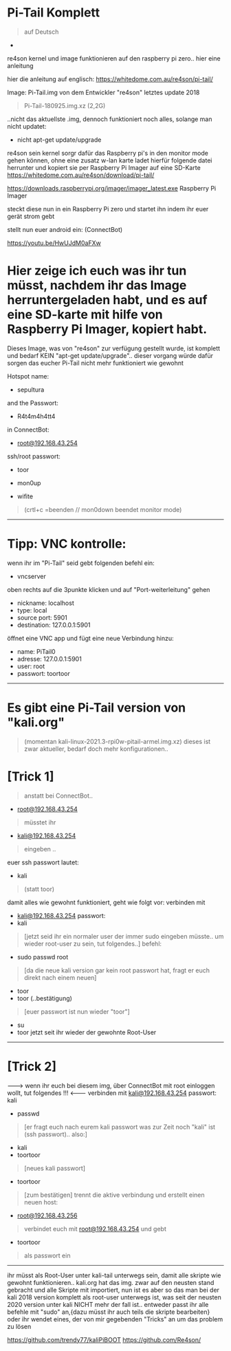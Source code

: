 # Pi-Tail Komplett
> auf Deutsch
*
re4son kernel und image funktionieren auf den raspberry pi zero.. hier eine anleitung

hier die anleitung auf englisch:
https://whitedome.com.au/re4son/pi-tail/

Image: Pi-Tail.img von dem Entwickler "re4son"
letztes update 2018
> Pi-Tail-180925.img.xz (2,2G)

..nicht das aktuellste .img, dennoch funktioniert noch alles, solange man nicht updatet:
- nicht apt-get update/upgrade

re4son sein kernel sorgr dafür das Raspberry pi's in den monitor mode
gehen können, ohne eine zusatz w-lan karte
ladet hierfür folgende datei herrunter und kopiert sie
per Raspberry Pi Imager auf eine SD-Karte
https://whitedome.com.au/re4son/download/pi-tail/

https://downloads.raspberrypi.org/imager/imager_latest.exe
Raspberry Pi Imager

steckt diese nun in ein Raspberry Pi zero und startet ihn
indem ihr euer gerät strom gebt

stellt nun euer android ein:
(ConnectBot)

https://youtu.be/HwUJdM0aFXw

# Hier zeige ich euch was ihr tun müsst, nachdem ihr das Image herruntergeladen habt, und es auf eine SD-karte mit hilfe von Raspberry Pi Imager, kopiert habt.
Dieses Image, was von "re4son" zur verfügung gestellt wurde, ist komplett und bedarf KEIN "apt-get update/upgrade".. dieser vorgang würde dafür sorgen das eucher Pi-Tail nicht mehr funktioniert wie gewohnt

Hotspot name:
- sepultura

and the Passwort:
- R4t4m4h4tt4

in ConnectBot:
- root@192.168.43.254

ssh/root passwort:
- toor

- mon0up
- wifite
> (crtl+c =beenden // mon0down beendet monitor mode)

___________________________

# Tipp: VNC kontrolle:
wenn ihr im "Pi-Tail" seid
gebt folgenden befehl ein:
- vncserver

oben rechts auf die 3punkte klicken und auf "Port-weiterleitung" gehen
- nickname: localhost
- type: local
- source port: 5901
- destination: 127.0.0.1:5901

öffnet eine VNC app und fügt eine neue Verbindung hinzu:
- name: PiTail0
- adresse: 127.0.0.1:5901
- user: root
- passwort: toortoor

__________________________

# Es gibt eine Pi-Tail version von "kali.org"
> (momentan kali-linux-2021.3-rpi0w-pitail-armel.img.xz)
dieses ist zwar aktueller, bedarf doch mehr konfigurationen..
# [Trick 1]
> anstatt bei ConnectBot..
- root@192.168.43.254 

> müsstet ihr 
- kali@192.168.43.254 
> eingeben ..

euer ssh passwort lautet:
- kali 
> (statt toor)

damit alles wie gewohnt funktioniert, geht wie folgt vor:
verbinden mit 
- kali@192.168.43.254
passwort:
- kali
> [jetzt seid ihr ein normaler user der immer sudo eingeben müsste.. 
> um wieder root-user zu sein, tut folgendes..]
befehl:
- sudo passwd root
> [da die neue kali version gar kein root passwort hat, fragt er euch direkt nach einem neuen]
- toor
- toor   (..bestätigung)
> [euer passwort ist nun wieder "toor"]
- su
- toor
jetzt seit ihr wieder der gewohnte Root-User
***


# [Trick 2]
---> wenn ihr euch bei diesem img, über ConnectBot mit root einloggen wollt, tut folgendes !!! <---
verbinden mit kali@192.168.43.254
passwort: kali
- passwd
> [er fragt euch nach eurem kali passwort was zur Zeit noch "kali" ist (ssh passwort).. also:]
- kali
- toortoor 
> [neues kali passwort]
- toortoor 
> [zum bestätigen]
trennt die aktive verbindung und erstellt einen neuen host:
- root@192.168.43.256

> verbindet euch mit root@192.168.43.254
und gebt 
- toortoor
> als passwort ein
***


ihr müsst als Root-User unter kali-tail unterwegs sein, damit alle skripte wie gewohnt funktionieren..
kali.org hat das img. zwar auf den neusten stand gebracht und alle Skripte mit importiert, nun ist es aber so das man bei der kali 2018 version komplett als root-user unterwegs ist, was seit der neusten 2020 version unter kali NICHT mehr der fall ist.. 
entweder passt ihr alle befehle mit "sudo" an,{dazu müsst ihr auch teils die skripte bearbeiten} 
oder ihr wendet eines, der von mir gegebenden "Tricks" an um das problem zu lösen


https://github.com/trendy77/kaliPiBOOT
https://github.com/Re4son/
